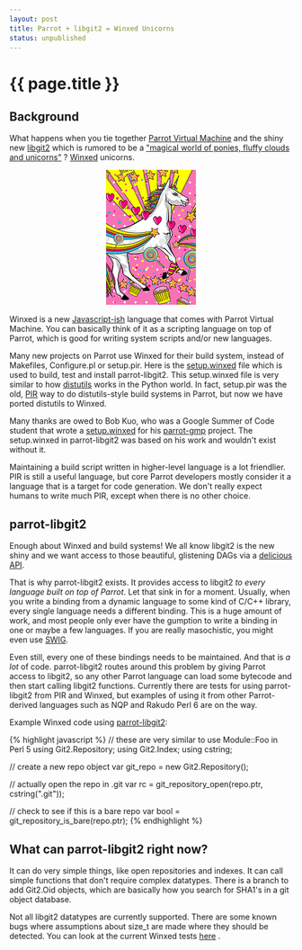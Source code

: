 ```yaml
---
layout: post
title: Parrot + libgit2 = Winxed Unicorns
status: unpublished
---
```


# {{ page.title }}

## Background

What happens when you tie together [Parrot Virtual Machine](http://parrot.org) and the shiny new
[libgit2](http://libgit2.github.com) which is rumored to be a ["magical world of ponies, fluffy clouds and unicorns"](https://twitter.com/#!/dukeleto/status/128607267061895168) ? [Winxed](http://winxed.org) unicorns.

<center>
<a href="http://www.flickr.com/photos/29364131@N07/3119439609/sizes/s/in/photostream/">
<img src="/images/winxed_unicorn.jpg">
</a>
</center>

Winxed is a new [Javascript-ish](http://whiteknight.github.com/Rosella/winxed/syntaxandtypes.html) language that comes with Parrot Virtual
Machine. You can basically think of it as a scripting language on top of
Parrot, which is good for writing system scripts and/or new languages.

Many new projects on Parrot use Winxed for their build system, instead of
Makefiles, Configure.pl or setup.pir. Here is the
[setup.winxed](https://github.com/letolabs/parrot-libgit2/blob/master/setup.winxed)
file which is used to build, test and install parrot-libgit2. This
setup.winxed file is very similar to how [distutils](http://wiki.python.org/moin/Distutils) works in the Python world.
In fact, setup.pir was the old, [PIR](http://docs.parrot.org/parrot/latest/html/docs/user/pir/intro.pod.html) way to do distutils-style build systems
in Parrot, but now we have ported distutils to Winxed.

Many thanks are owed to Bob Kuo, who was a Google Summer of Code student that
wrote a [setup.winxed](https://github.com/bubaflub/parrot-gmp/blob/master/setup.winxed) for his [parrot-gmp](https://github.com/bubaflub/parrot-gmp) project. The setup.winxed in
parrot-libgit2 was based on his work and wouldn't exist without it.

Maintaining a build script written in higher-level language is a lot
friendlier. PIR is still a useful language, but core Parrot developers mostly
consider it a language that is a target for code generation. We don't really
expect humans to write much PIR, except when there is no other choice.

## parrot-libgit2

Enough about Winxed and build systems! We all know libgit2 is the new shiny
and we want access to those beautiful, glistening DAGs via a [delicious API](http://libgit2.github.com/libgit2/#HEAD).

That is why parrot-libgit2 exists. It provides access to libgit2 *to every
language built on top of Parrot*. Let that sink in for a moment. Usually,
when you write a binding from a dynamic language to some kind of C/C++
library, every single language needs a different binding. This is a huge
amount of work, and most people only ever have the gumption to write a
binding in one or maybe a few languages. If you are really masochistic,
you might even use [SWIG](http://swig.org).

Even still, every one of these bindings needs to be maintained. And that is
*a lot* of code. parrot-libgit2 routes around this problem by giving Parrot
access to libgit2, so any other Parrot language can load some bytecode and
then start calling libgit2 functions. Currently there are tests for using
parrot-libgit2 from PIR and Winxed, but examples of using it from other
Parrot-derived languages such as NQP and Rakudo Perl 6 are on the way.

Example Winxed code using [parrot-libgit2](https://github.com/letolabs/parrot-libgit2):

{% highlight javascript %}
// these are very similar to use Module::Foo in Perl 5
using Git2.Repository;
using Git2.Index;
using cstring;

// create a new repo object
var git_repo = new Git2.Repository();

// actually open the repo in .git
var rc       = git_repository_open(repo.ptr, cstring(".git"));

// check to see if this is a bare repo
var bool     = git_repository_is_bare(repo.ptr);
{% endhighlight %}

## What can parrot-libgit2 right now?

It can do very simple things, like open repositories and indexes. It can call
simple functions that don't require complex datatypes. There is a branch
to add Git2.Oid objects, which are basically how you search for SHA1's in a
git object database.

Not all libgit2 datatypes are currently supported. There are some known bugs
where assumptions about size_t are made where they should be detected. You
can look at the current Winxed tests [here](https://github.com/letolabs/parrot-libgit2/blob/master/t/winxed/001_load.t) .
